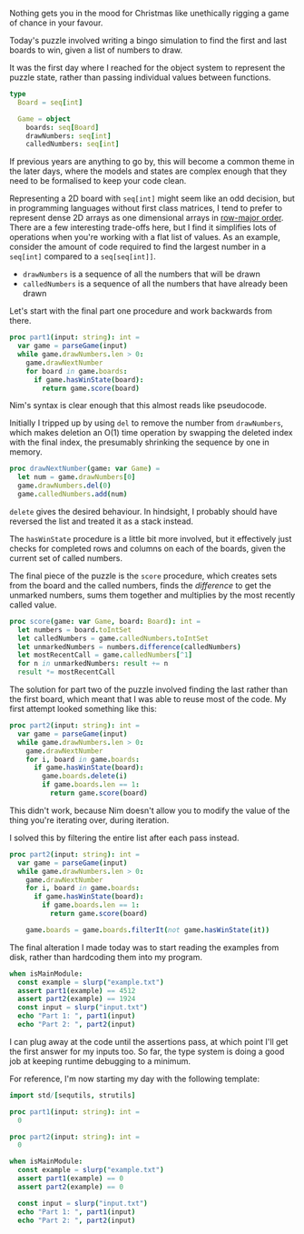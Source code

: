 Nothing gets you in the mood for Christmas like unethically rigging a game of chance in your favour.

Today's puzzle involved writing a bingo simulation to find the first and last boards to win, given a list of numbers to draw.

It was the first day where I reached for the object system to represent the puzzle state, rather than passing individual values between functions.

```nim
type
  Board = seq[int]

  Game = object
    boards: seq[Board]
    drawNumbers: seq[int]
    calledNumbers: seq[int]
```

If previous years are anything to go by, this will become a common theme in the later days, where the models and states are complex enough that they need to be formalised to keep your code clean.

Representing a 2D board with `seq[int]` might seem like an odd decision, but in programming languages without first class matrices, I tend to prefer to represent dense 2D arrays as one dimensional arrays in [row-major order](https://en.wikipedia.org/wiki/Row-_and_column-major_order). There are a few interesting trade-offs here, but I find it simplifies lots of operations when you're working with a flat list of values. As an example, consider the amount of code required to find the largest number in a `seq[int]` compared to a `seq[seq[int]]`.

- `drawNumbers` is a sequence of all the numbers that will be drawn
- `calledNumbers` is a sequence of all the numbers that have already been drawn

Let's start with the final part one procedure and work backwards from there.

```nim
proc part1(input: string): int =
  var game = parseGame(input)
  while game.drawNumbers.len > 0:
    game.drawNextNumber
    for board in game.boards:
      if game.hasWinState(board):
        return game.score(board)
```

Nim's syntax is clear enough that this almost reads like pseudocode.

Initially I tripped up by using `del` to remove the number from `drawNumbers`, which makes deletion an O(1) time operation by swapping the deleted index with the final index, the presumably shrinking the sequence by one in memory.

```nim
proc drawNextNumber(game: var Game) =
  let num = game.drawNumbers[0]
  game.drawNumbers.del(0)
  game.calledNumbers.add(num)
```

`delete` gives the desired behaviour. In hindsight, I probably should have reversed the list and treated it as a stack instead.

The `hasWinState` procedure is a little bit more involved, but it effectively just checks for completed rows and columns on each of the boards, given the current set of called numbers.

The final piece of the puzzle is the `score` procedure, which creates sets from the board and the called numbers, finds the _difference_ to get the unmarked numbers, sums them together and multiplies by the most recently called value.

```nim
proc score(game: var Game, board: Board): int =
  let numbers = board.toIntSet
  let calledNumbers = game.calledNumbers.toIntSet
  let unmarkedNumbers = numbers.difference(calledNumbers)
  let mostRecentCall = game.calledNumbers[^1]
  for n in unmarkedNumbers: result += n
  result *= mostRecentCall
```

The solution for part two of the puzzle involved finding the last rather than the first board, which meant that I was able to reuse most of the code. My first attempt looked something like this:

```nim
proc part2(input: string): int =
  var game = parseGame(input)
  while game.drawNumbers.len > 0:
    game.drawNextNumber
    for i, board in game.boards:
      if game.hasWinState(board):
        game.boards.delete(i)
        if game.boards.len == 1:
          return game.score(board)
```

This didn't work, because Nim doesn't allow you to modify the value of the thing you're iterating over, during iteration.

I solved this by filtering the entire list after each pass instead.

```nim
proc part2(input: string): int =
  var game = parseGame(input)
  while game.drawNumbers.len > 0:
    game.drawNextNumber
    for i, board in game.boards:
      if game.hasWinState(board):
        if game.boards.len == 1:
          return game.score(board)

    game.boards = game.boards.filterIt(not game.hasWinState(it))
```

The final alteration I made today was to start reading the examples from disk, rather than hardcoding them into my program.

```nim
when isMainModule:
  const example = slurp("example.txt")
  assert part1(example) == 4512
  assert part2(example) == 1924
  const input = slurp("input.txt")
  echo "Part 1: ", part1(input)
  echo "Part 2: ", part2(input)
```

I can plug away at the code until the assertions pass, at which point I'll get the first answer for my inputs too. So far, the type system is doing a good job at keeping runtime debugging to a minimum.

For reference, I'm now starting my day with the following template:

```nim
import std/[sequtils, strutils]

proc part1(input: string): int =
  0

proc part2(input: string): int =
  0

when isMainModule:
  const example = slurp("example.txt")
  assert part1(example) == 0
  assert part2(example) == 0

  const input = slurp("input.txt")
  echo "Part 1: ", part1(input)
  echo "Part 2: ", part2(input)
```
